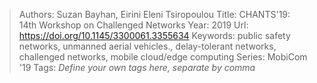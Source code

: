 > Authors: Suzan Bayhan, Eirini Eleni Tsiropoulou
> Title: CHANTS'19: 14th Workshop on Challenged Networks
> Year: 2019
> Url: https://doi.org/10.1145/3300061.3355634
> Keywords: public safety networks, unmanned aerial vehicles., delay-tolerant networks, challenged networks, mobile cloud/edge computing
> Series: MobiCom '19
> Tags: *Define your own tags here, separate by comma*